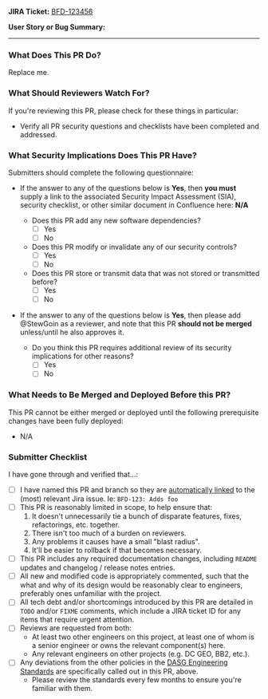 <!--
You've got a Pull Request you want to submit? Awesome!
This PR template is here to help ensure you're setup for success:
  please fill it out to help ensure that your PR is complete and ready for approval.
-->

**JIRA Ticket:**
[BFD-123456](https://jira.cms.gov/browse/BFD-123456)

**User Story or Bug Summary:**
<!-- Please copy-paste the brief user story or bug description that this PR is intended to address. -->


---

### What Does This PR Do?
<!--
Add detailed description & discussion of changes here.
The contents of this section should be used as your commit message (unless you merge the PR via a merge commit, of course).

Please follow standard Git commit message guidelines:
* First line should be a capitalized, short (50 chars or less) summary.
* The rest of the message should be in standard Markdown format, wrapped to 72 characters.
* Describe your changes in imperative mood, e.g. "make xyzzy do frotz" instead of "[This patch] makes xyzzy do frotz" or "[I] changed xyzzy to do frotz", as if you are giving orders to the codebase to change its behavior.
* List all relevant Jira issue keys, one per line at the end of the message, per: <https://confluence.atlassian.com/jirasoftwarecloud/processing-issues-with-smart-commits-788960027.html>.

Reference: <https://git-scm.com/book/en/v2/Distributed-Git-Contributing-to-a-Project>.
-->

Replace me.

### What Should Reviewers Watch For?
<!--
Add some items to the following list, or remove the entire section if it doesn't apply for some reason.

Common items include:
* Is this likely to address the goals expressed in the user story?
* Are any additional documentation updates needed?
* Are there any unhandled and/or untested edge cases you can think of?
* Is user input properly sanitized & handled?
* Does this make any backwards-incompatible changes that might break end user clients?
* Can you find any bugs if you run the code locally and test it manually?
-->

If you're reviewing this PR, please check for these things in particular:
<!-- Add some items to the following list here -->
* Verify all PR security questions and checklists have been completed and addressed.


### What Security Implications Does This PR Have?

Submitters should complete the following questionnaire:

* If the answer to any of the questions below is **Yes**, then **you must** supply a link to the associated Security Impact Assessment (SIA), security checklist, or other similar document in Confluence here: **N/A**

    * Does this PR add any new software dependencies? 
      * [ ] Yes
      * [ ] No
    * Does this PR modify or invalidate any of our security controls?
      * [ ] Yes
      * [ ] No
    * Does this PR store or transmit data that was not stored or transmitted before?
      * [ ] Yes
      * [ ] No

* If the answer to any of the questions below is **Yes**, then please add @StewGoin as a reviewer, and note that this PR **should not be merged** unless/until he also approves it.
    * Do you think this PR requires additional review of its security implications for other reasons?
      * [ ] Yes
      * [ ] No

### What Needs to Be Merged and Deployed Before this PR?

<!--
Add some items to the following list, or remove the entire section if it doesn't apply.

Common items include:
* Database migrations (which should always be deployed by themselves, to reduce risk).
* New features in external dependencies (e.g. BFD).
-->

This PR cannot be either merged or deployed until the following prerequisite changes have been fully deployed:

* N/A


### Submitter Checklist
<!--
Helpful hint: if needed, Git allows you to edit your PR's commits and history, prior to merge.
See these resources for more information:

* <https://dev.to/maxwell_dev/the-git-rebase-introduction-i-wish-id-had>
* <https://raphaelfabeni.com/git-editing-commits-part-1/>
-->

I have gone through and verified that...:

* [ ] I have named this PR and branch so they are [automatically linked](https://confluence.atlassian.com/adminjiracloud/integrating-with-development-tools-776636216.html) to the (most) relevant Jira issue. Ie: `BFD-123: Adds foo`
* [ ] This PR is reasonably limited in scope, to help ensure that:
    1. It doesn't unnecessarily tie a bunch of disparate features, fixes, refactorings, etc. together.
    2. There isn't too much of a burden on reviewers.
    3. Any problems it causes have a small "blast radius".
    4. It'll be easier to rollback if that becomes necessary.
* [ ] This PR includes any required documentation changes, including `README` updates and changelog / release notes entries.
* [ ] All new and modified code is appropriately commented, such that the what and why of its design would be reasonably clear to engineers, preferably ones unfamiliar with the project.
* [ ] All tech debt and/or shortcomings introduced by this PR are detailed in `TODO` and/or `FIXME` comments, which include a JIRA ticket ID for any items that require urgent attention.
* [ ] Reviews are requested from both:
    * At least two other engineers on this project, at least one of whom is a senior engineer or owns the relevant component(s) here.
    * Any relevant engineers on other projects (e.g. DC GEO, BB2, etc.).
* [ ] Any deviations from the other policies in the [DASG Engineering Standards](https://github.com/CMSgov/cms-oeda-dasg/blob/master/policies/engineering_standards.md) are specifically called out in this PR, above.
    * Please review the standards every few months to ensure you're familiar with them.
    